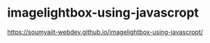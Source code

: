 # imagelightbox-using-javascropt
https://soumyajit-webdev.github.io/imagelightbox-using-javascropt/
